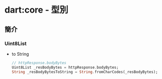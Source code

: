 # dart:core - 型別

## 簡介

### Uint8List

- to String
  ```dart
  // httpResponse.bodyBytes
  Uint8List _resBodyBytes = httpResponse.bodyBytes;
  String _resBodyBytesToString = String.fromCharCodes(_resBodyBytes);
  ```

